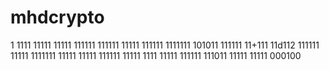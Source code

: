 
# mhdcrypto
1
1111
11111
11111
111111
111111
11111
111111
1111111
101011
111111
11+111
11d112
111111
11111
1111111
11111
11111
111111
11111
1111
11111
111111
111011
11111
11111
000100
